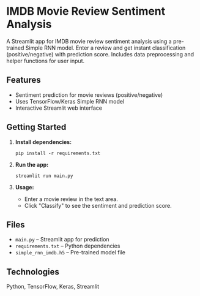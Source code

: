 # IMDB Movie Review Sentiment Analysis

A Streamlit app for IMDB movie review sentiment analysis using a pre-trained Simple RNN model. Enter a review and get instant classification (positive/negative) with prediction score. Includes data preprocessing and helper functions for user input.

## Features
- Sentiment prediction for movie reviews (positive/negative)
- Uses TensorFlow/Keras Simple RNN model
- Interactive Streamlit web interface

## Getting Started

1. **Install dependencies:**
   ```
   pip install -r requirements.txt
   ```

2. **Run the app:**
   ```
   streamlit run main.py
   ```

3. **Usage:**
   - Enter a movie review in the text area.
   - Click "Classify" to see the sentiment and prediction score.

## Files

- `main.py` – Streamlit app for prediction
- `requirements.txt` – Python dependencies
- `simple_rnn_imdb.h5` – Pre-trained model file

## Technologies

Python, TensorFlow, Keras, Streamlit

##